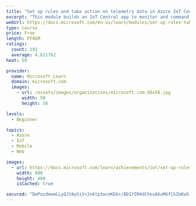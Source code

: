 ```yaml
---
title: "Set up rules and take action on telemetry data in Azure IoT Central"
excerpt: "This module builds an IoT Central app to monitor and command a refrigerated truck. We build the IoT Central app from a downloaded JSON file, defining all the device capabilities. Source code is also downloaded for the device app. The focus of this module is on creating rules and actions, to respond to certain telemetry input. Rules and actions enable greater automation of an IoT Central system."
webUrl: https://docs.microsoft.com/en-us/learn/modules/set-up-rules-take-actions-telemetry-data-azure-iot-central/
type: course
price: Free
length: PT46M
ratings:
  count: 193
  average: 4.621762
heat: 50

provider:
  name: Microsoft Learn
  domain: microsoft.com
  images:
    - url: /assets/images/organizations/microsoft.com-50x50.jpg
      width: 50
      height: 50

levels:
  - Beginner

topics:
  - Azure
  - IoT
  - Mobile
  - Web

images:
  - url: https://docs.microsoft.com/learn/achievements/iot/set-up-rules-take-actions-telemetry-data-azure-iot-central-social.png
    width: 800
    height: 400
    isCached: true

secured: "DwPazdmwmLLyQJVApSiV+2n6tp3wcmKDG+/BD1YIM4dCheuA6uM6fCkZmKw5+ffJSkSEwPIl2jUhpEw64UleLCu9WQqZmaSxV933sZ6NhZ0QYOtyMa/PVbXF9Uaxc4pnKJtL/zVYMEaXwx3JB9LI4sCB5Eqba2WOJ/I6tq3US/qJX9IcWBx9WPxHgo0+PfHixqJDjx07NwqCH3DCO7bwdF/dZ6aM17CeS1xgOk4SbtLG2B0YVzMJ9GopGSdGPg2NWG//4hzk6JzHgrXhW52r5e9cdaQ5Rqb3u2b23lXQDQ9QuMumy+Mj18inEyXpFKzfk6fXfeY54nOYiVUi4vm2hpv1jwhMaswKcAHbA7KTcQEtoRHjWTTsrxblvFc0xNnrG7uatvaZU9/czKIPLcMHX3+fMEvRtVdQRrwCTl+j4Zg=;MOFyKEM1VzEj1jpn6W2qwA=="
---
```


